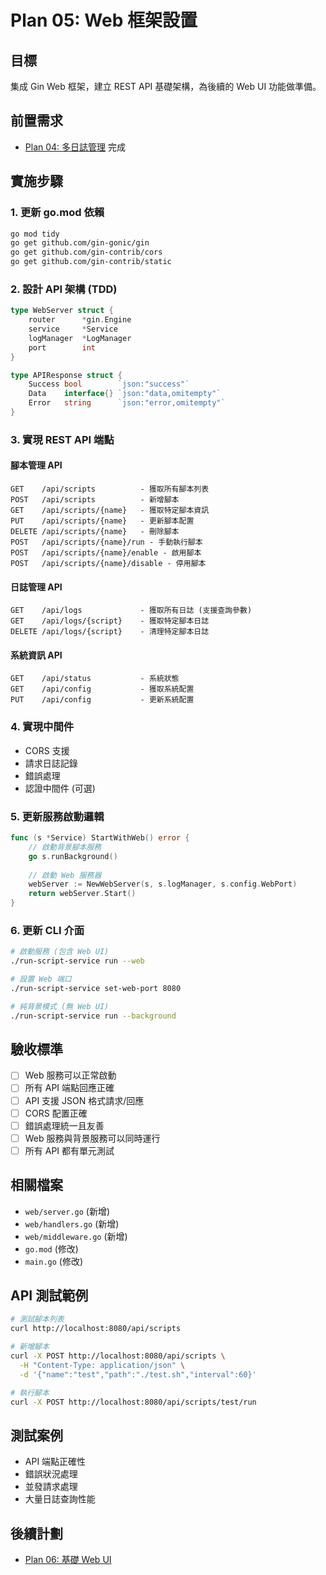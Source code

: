 # Plan 05: Web 框架設置

## 目標
集成 Gin Web 框架，建立 REST API 基礎架構，為後續的 Web UI 功能做準備。

## 前置需求
- [Plan 04: 多日誌管理](04-multi-log-management.md) 完成

## 實施步驟

### 1. 更新 go.mod 依賴
```bash
go mod tidy
go get github.com/gin-gonic/gin
go get github.com/gin-contrib/cors
go get github.com/gin-contrib/static
```

### 2. 設計 API 架構 (TDD)
```go
type WebServer struct {
    router      *gin.Engine
    service     *Service
    logManager  *LogManager
    port        int
}

type APIResponse struct {
    Success bool        `json:"success"`
    Data    interface{} `json:"data,omitempty"`
    Error   string      `json:"error,omitempty"`
}
```

### 3. 實現 REST API 端點

#### 腳本管理 API
```
GET    /api/scripts          - 獲取所有腳本列表
POST   /api/scripts          - 新增腳本
GET    /api/scripts/{name}   - 獲取特定腳本資訊
PUT    /api/scripts/{name}   - 更新腳本配置
DELETE /api/scripts/{name}   - 刪除腳本
POST   /api/scripts/{name}/run - 手動執行腳本
POST   /api/scripts/{name}/enable - 啟用腳本
POST   /api/scripts/{name}/disable - 停用腳本
```

#### 日誌管理 API
```
GET    /api/logs             - 獲取所有日誌 (支援查詢參數)
GET    /api/logs/{script}    - 獲取特定腳本日誌
DELETE /api/logs/{script}    - 清理特定腳本日誌
```

#### 系統資訊 API
```
GET    /api/status           - 系統狀態
GET    /api/config           - 獲取系統配置
PUT    /api/config           - 更新系統配置
```

### 4. 實現中間件
- CORS 支援
- 請求日誌記錄
- 錯誤處理
- 認證中間件 (可選)

### 5. 更新服務啟動邏輯
```go
func (s *Service) StartWithWeb() error {
    // 啟動背景腳本服務
    go s.runBackground()
    
    // 啟動 Web 服務器
    webServer := NewWebServer(s, s.logManager, s.config.WebPort)
    return webServer.Start()
}
```

### 6. 更新 CLI 介面
```bash
# 啟動服務 (包含 Web UI)
./run-script-service run --web

# 設置 Web 端口
./run-script-service set-web-port 8080

# 純背景模式 (無 Web UI)
./run-script-service run --background
```

## 驗收標準
- [ ] Web 服務可以正常啟動
- [ ] 所有 API 端點回應正確
- [ ] API 支援 JSON 格式請求/回應
- [ ] CORS 配置正確
- [ ] 錯誤處理統一且友善
- [ ] Web 服務與背景服務可以同時運行
- [ ] 所有 API 都有單元測試

## 相關檔案
- `web/server.go` (新增)
- `web/handlers.go` (新增)
- `web/middleware.go` (新增)
- `go.mod` (修改)
- `main.go` (修改)

## API 測試範例
```bash
# 測試腳本列表
curl http://localhost:8080/api/scripts

# 新增腳本
curl -X POST http://localhost:8080/api/scripts \
  -H "Content-Type: application/json" \
  -d '{"name":"test","path":"./test.sh","interval":60}'

# 執行腳本
curl -X POST http://localhost:8080/api/scripts/test/run
```

## 測試案例
- API 端點正確性
- 錯誤狀況處理
- 並發請求處理
- 大量日誌查詢性能

## 後續計劃
- [Plan 06: 基礎 Web UI](06-web-ui-basic.md)